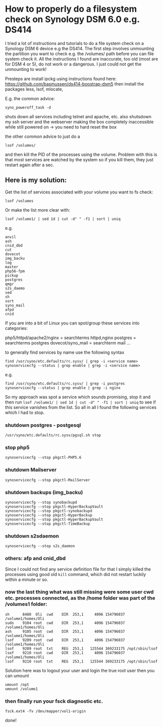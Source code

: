 # How to properly do a filesystem check on Synology DSM 6.0 e.g. DS414

I tried a lot of instructions and tutorials to do a file system check on a Synology DSM 6 device e.g the DS414.
The first step involves unmounting the partition you want to check e.g. the /volumes/ path before you can file system check it.
All the instructions I found are inaccurate, too old (most are for DSM 4 or 5), do not work or a dangerous. I just could not get the unmounting to work!

Presteps are install ipckg using instructions found here: https://github.com/basmussen/ds414-boostrap-dsm5
then install the packages less, lsof, mlocate, 

E.g. the common advice:
```
syno_poweroff_task -d 
```
shuts down all services including telnet and apache, etc. also shutsdown my ssh server and the webserver making the box completely inaccessible while still powered on -> you need to hard reset the box


the other common advice to just do a 
```
lsof /volumes/
```
and then kill the PID of the processes using the volume. Problem with this is that most services are watched by the system so if you kill them, they just restart again after a sec.

## Here is my solution:
Get the list of services associated with your volume you want to fs check:
```
lsof /volumes
```

Or make the list more clear with:
```
lsof /volume1/ | sed 1d | cut -d" " -f1 | sort | uniq
```
e.g.

```
anvil
ash
cnid_dbd
cut
dovecot
img_backu
log
master
php56-fpm
pickup
postgres
qmgr
s2s_daemo
sed
sh
sort
syno_mail
afpd
cnid

```
If you are into a bit of Linux you can spot/group these services into categories:

php5/httpd/apache2/nginx = searchterms httpd,nginx
postgres = searchterms postgres
dovecot/syno_mail = searchterm mail
...


to generally find services by name use the following syntax
```
find /usr/syno/etc.defaults/rc.sysv/ | grep -i <service name>
synoservicecfg --status | grep enable | grep -i <service name>
```
e.g.

```
find /usr/syno/etc.defaults/rc.sysv/ | grep -i postgres
synoservicecfg --status | grep enable | grep -i nginx
```
So my approach was spot a service which sounds promising, stop it and then run 
```lsof /volume1/ | sed 1d | cut -d" " -f1 | sort | uniq``` to see if this service vanishes from the list.
So all in all I found the following services which I had to stop.


### shutdown postgres - postgesql
```
/usr/syno/etc.defaults/rc.sysv/pgsql.sh stop
```
### stop php5
```
synoservicecfg --stop pkgctl-PHP5.6 
```
### shutdown Mailserver
```
synoservicecfg --stop pkgctl-MailServer
```
### shutdown backups  (img_backu)
```
synoservicecfg --stop synobackupd
synoservicecfg --stop pkgctl-HyperBackupVault
synoservicecfg --stop pkgctl-synobackupd
synoservicecfg --stop pkgctl-HyperBackup
synoservicecfg --stop pkgctl-HyperBackupVault
synoservicecfg --stop pkgctl-TimeBackup
```
### shutdown s2sdaemon
```
synoservicecfg --stop s2s_daemon
```

### others: afp and cnid_dbd 
Since I could not find any service definition file for that I simply killed the processes using good old ```kill``` command, which did not restart luckily within a minute or so.

### now the last thing what was still missing were some user cwd etc. processes connected, as the /home folder was part of the /volumes1 folder:
```
sh      8480  Oli  cwd    DIR  253,1     4096 154796037 /volume1/homes/Oli
sudo    9104 root  cwd    DIR  253,1     4096 154796037 /volume1/homes/Oli
ash     9105 root  cwd    DIR  253,1     4096 154796037 /volume1/homes/Oli
lsof    9209 root  cwd    DIR  253,1     4096 154796037 /volume1/homes/Oli
lsof    9209 root  txt    REG  253,1   125544 369233175 /opt/sbin/lsof
lsof    9210 root  cwd    DIR  253,1     4096 154796037 /volume1/homes/Oli
lsof    9210 root  txt    REG  253,1   125544 369233175 /opt/sbin/lsof
```

Solution here was to logout your user and login the true root user then you can umount
```
umount /opt
umount /volume1
```

### then finally run your fsck diagnostic etc.
```
fsck.ext4 -fv /dev/mapper/vol1-origin
```

done!
